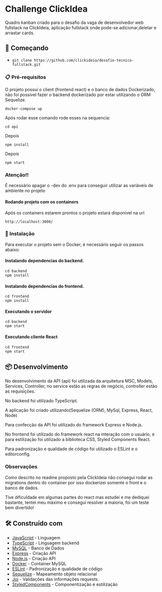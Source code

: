 # Challenge ClickIdea

Quadro kanban criado para o desafio da vaga de desenvolvedor web fullstack na ClickIdeia, aplicação fullstack onde pode-se adicionar,deletar e arrastar cards.

## 🚀 Começando

- `git clone https://github.com/clickideia/desafio-tecnico-fullstack.git`

### 📋 Pré-requisitos

O projeto possui o client (frontend react) e o banco de dados Dockerizado, não foi possível fazer o backend dockerizado por estar utilizando o ORM Sequelize.

```
docker-compose up
```

Após rodar esse comando rode esses na sequencia:

```
cd api
```
Depois

```
npm install
```
Depois

```
npm start
```

### Atenção!!

É necessário apagar o -dev do .env para conseguir utilizar as variáveis de ambiente no projeto

#### Rodando projeto com os containers 

Após os containers estarem prontos o projeto estará disponível na url

```
http://localhost:3000/
```

### 🔧 Instalação

Para executar o projeto sem o Docker, é necessário seguir os passos abaixo:

#### Instalando dependencias do backend.
```
cd backend
npm install
```
#### Instalando dependencias do frontend.
```
cd frontend
npm install
```
#### Executando o servidor

```
cd backend
npm start
```

#### Executando cliente React

```
cd frontend
npm start
```


## 📦 Desenvolvimento

No desenvolvimento da API (api) foi utilizada da arquitetura MSC, Models, Services, Controller, no service estão as regras de negócio, controller estão as requisições.

No backend foi utilizado TypeScript.

A aplicação foi criado utilizando(Sequelize (ORM), MySql, Express, React, Node)

Para confecção da API foi utilizado do framework Express e Node.js.

No frontend foi utilizado do framework react na interação com o usuário, e para estilização foi utilizado a biblioteca CSS, Styled Components React.

Para padronização e qualidade de código foi utilizado o ESLint e o editorconfig.

### Observações


Como descrito no readme proposto pela ClickIdeia não consegui rodar as migrations dentro do container por isso dockerizei somente o front e o banco de dados.

Tive dificuldade em algumas partes do react mas estudei e me dediquei bastante, tentei meu máximo e consegui resolver a maioria, foi um teste bem divertido!

## 🛠️ Construído com

* [JavaScript](javascript.com) - Linguagem
* [TypeScript](https://www.typescriptlang.org/) - Linguagem backend
* [MySQL](https://www.mysql.com/) - Banco de Dados
* [Express](https://expressjs.com/pt-br/) - Criação API
* [Node.js](https://nodejs.org/en/) - Criação API
* [Docker](https://nodejs.org/en/) - Container MySQL
* [ESLint](https://eslint.org/) - Padronização e qualidade de código
* [Sequelize](https://sequelize.org/) - Mapeamento objeto relacional
* [Joi](https://joi.dev/api/?v=17.6.0) - Validações das informações requests.
* [StyledComponents](https://styled-components.com/) - Componentização e estilização


